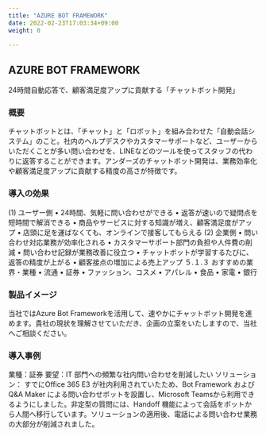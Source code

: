 ```yaml
---
title: "AZURE BOT FRAMEWORK"
date: 2022-02-23T17:03:34+09:00
weight: 0
 
---
```


## AZURE BOT FRAMEWORK
24時間自動応答で、顧客満足度アップに貢献する「チャットボット開発」

### 概要
チャットボットとは、「チャット」と「ロボット」を組み合わせた「自動会話システム」のこと。社内のヘルプデスクやカスタマーサポートなど、ユーザーからいただくことが多い問い合わせを、LINEなどのツールを使ってスタッフの代わりに返答することができます。アンダーズのチャットボット開発は、業務効率化や顧客満足度アップに貢献する精度の高さが特徴です。

### 導入の効果
(1)	ユーザー側
•	24時間、気軽に問い合わせができる
•	返答が速いので疑問点を短時間で解消できる
•	商品やサービスに対する知識が増え、顧客満足度がアップ
•	店頭に足を運ばなくても、オンラインで接客してもらえる
(2)	企業側
•	問い合わせ対応業務が効率化される
•	カスタマーサポート部門の負担や人件費の削減
•	問い合わせ記録が業務改善に役立つ
•	チャットボットが学習するたびに、返答の精度が上がる
•	顧客接点の増加による売上アップ
５.１.３	おすすめの業界・業種
•	流通
•	証券
•	ファッション、コスメ
•	アパレル
•	食品
•	家電
•	銀行

### 製品イメージ
当社ではAzure Bot Frameworkを活用して、速やかにチャットボット開発を進めます。貴社の現状を理解させていただき、企画の立案をいたしますので、当社へご相談ください。

### 導入事例
業種：証券
要望：IT 部門への頻繁な社内問い合わせを削減したい
ソリューション：
すでにOffice 365 E3 が社内利用されていたため、Bot Framework および Q&A Maker による問い合わせボットを設置し、Microsoft Teamsから利用できるようにしました。非定型の質問には、Handoff 機能によって会話をボットから人間へ移行しています。ソリューションの適用後、電話による問い合わせ業務の大部分が削減されました。